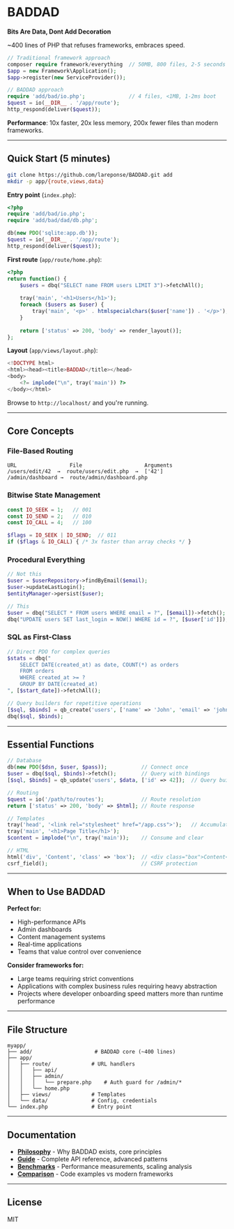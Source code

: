 # BADDAD

**Bits Are Data, Dont Add Decoration**

~400 lines of PHP that refuses frameworks, embraces speed.

```php
// Traditional framework approach
composer require framework/everything  // 50MB, 800 files, 2-5 seconds boot
$app = new Framework\Application();
$app->register(new ServiceProvider());

// BADDAD approach  
require 'add/bad/io.php';              // 4 files, <1MB, 1-2ms boot
$quest = io(__DIR__ . '/app/route');
http_respond(deliver($quest));
```

**Performance**: 10x faster, 20x less memory, 200x fewer files than modern frameworks.

---

## Quick Start (5 minutes)

```bash
git clone https://github.com/lareponse/BADDAD.git add
mkdir -p app/{route,views,data}
```

**Entry point** (`index.php`):
```php
<?php
require 'add/bad/io.php';
require 'add/bad/dad/db.php';

db(new PDO('sqlite:app.db'));
$quest = io(__DIR__ . '/app/route');
http_respond(deliver($quest));
```

**First route** (`app/route/home.php`):
```php
<?php
return function() {
    $users = dbq("SELECT name FROM users LIMIT 3")->fetchAll();
    
    tray('main', '<h1>Users</h1>');
    foreach ($users as $user) {
        tray('main', '<p>' . htmlspecialchars($user['name']) . '</p>');
    }
    
    return ['status' => 200, 'body' => render_layout()];
};
```

**Layout** (`app/views/layout.php`):
```php
<!DOCTYPE html>
<html><head><title>BADDAD</title></head>
<body>
    <?= implode("\n", tray('main')) ?>
</body></html>
```

Browse to `http://localhost/` and you're running.

---

## Core Concepts

### File-Based Routing
```
URL                 File                    Arguments
/users/edit/42  →  route/users/edit.php  →  ['42']
/admin/dashboard →  route/admin/dashboard.php
```

### Bitwise State Management
```php
const IO_SEEK = 1;   // 001
const IO_SEND = 2;   // 010  
const IO_CALL = 4;   // 100

$flags = IO_SEEK | IO_SEND;  // 011
if ($flags & IO_CALL) { /* 3x faster than array checks */ }
```

### Procedural Everything
```php
// Not this
$user = $userRepository->findByEmail($email);
$user->updateLastLogin();
$entityManager->persist($user);

// This
$user = dbq("SELECT * FROM users WHERE email = ?", [$email])->fetch();
dbq("UPDATE users SET last_login = NOW() WHERE id = ?", [$user['id']]);
```

### SQL as First-Class
```php
// Direct PDO for complex queries
$stats = dbq("
    SELECT DATE(created_at) as date, COUNT(*) as orders
    FROM orders 
    WHERE created_at >= ? 
    GROUP BY DATE(created_at)
", [$start_date])->fetchAll();

// Query builders for repetitive operations
[$sql, $binds] = qb_create('users', ['name' => 'John', 'email' => 'john@example.com']);
dbq($sql, $binds);
```

---

## Essential Functions

```php
// Database
db(new PDO($dsn, $user, $pass));           // Connect once
$user = dbq($sql, $binds)->fetch();        // Query with bindings
[$sql, $binds] = qb_update('users', $data, ['id' => 42]);  // Query builder

// Routing  
$quest = io('/path/to/routes');            // Route resolution
return ['status' => 200, 'body' => $html]; // Route response

// Templates
tray('head', '<link rel="stylesheet" href="/app.css">');   // Accumulate content
tray('main', '<h1>Page Title</h1>');
$content = implode("\n", tray('main'));    // Consume and clear

// HTML
html('div', 'Content', 'class' => 'box');  // <div class="box">Content</div>
csrf_field();                              // CSRF protection
```

---

## When to Use BADDAD

**Perfect for:**
- High-performance APIs
- Admin dashboards  
- Content management systems
- Real-time applications
- Teams that value control over convenience

**Consider frameworks for:**
- Large teams requiring strict conventions
- Applications with complex business rules requiring heavy abstraction
- Projects where developer onboarding speed matters more than runtime performance

---

## File Structure

```
myapp/
├── add/                    # BADDAD core (~400 lines)
├── app/
│   ├── route/             # URL handlers
│   │   ├── api/
│   │   ├── admin/
│   │   │   └── prepare.php    # Auth guard for /admin/*
│   │   └── home.php
│   ├── views/             # Templates  
│   └── data/              # Config, credentials
└── index.php              # Entry point
```

---

## Documentation

- **[Philosophy](./add/doc/philosophy.md)** - Why BADDAD exists, core principles
- **[Guide](./add/doc/guide.md)** - Complete API reference, advanced patterns  
- **[Benchmarks](./add/doc/benchmarks.md)** - Performance measurements, scaling analysis
- **[Comparison](./add/doc/comparison.md)** - Code examples vs modern frameworks

---

## License

MIT